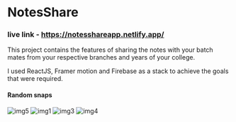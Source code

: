 # NotesShare

### live link - https://notesshareapp.netlify.app/

This project contains the features of sharing the notes with your batch mates from your respective branches and years of your college.

I used ReactJS, Framer motion and Firebase as a stack to achieve the goals that were required.

#### Random snaps

![img5](https://user-images.githubusercontent.com/56184501/136686181-0d242af5-0db9-4262-9b50-00711d186513.png)
![img1](https://user-images.githubusercontent.com/56184501/136686189-500c32c9-14e5-434d-bcbb-47b6f81569ef.png)
![img3](https://user-images.githubusercontent.com/56184501/136686217-8b3098af-24ec-4b37-8e28-1141a05191a1.png)
![img4](https://user-images.githubusercontent.com/56184501/136686231-edc188b7-19ee-4dc3-a2f6-c9e1bae40197.png)
